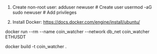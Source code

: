 1) Create non-root user:
    adduser newuser  # Create user
    usermod -aG sudo newuser  # Add privileges

2) Install Docker:
https://docs.docker.com/engine/install/ubuntu/

docker run --rm --name coin_watcher --network db_net coin_watcher ETHUSDT

docker build -t coin_watcher . 



